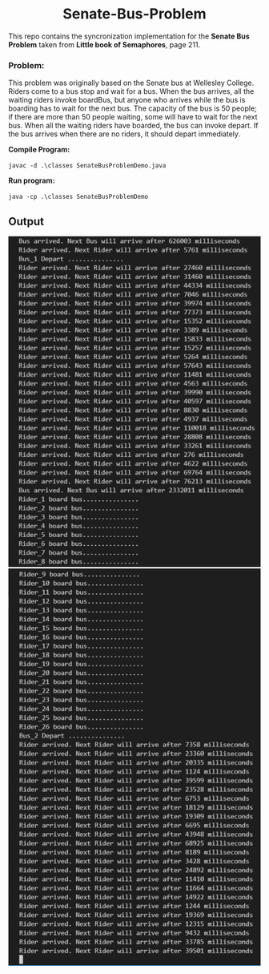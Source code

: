 <h1 align="center"> Senate-Bus-Problem </h1>


This repo contains the syncronization implementation for the **Senate Bus Problem** taken from **Little book of Semaphores**, page 211.

### Problem:

This problem was originally based on the Senate bus at Wellesley College. Riders come to a bus 
stop and wait for a bus. When the bus arrives, all the waiting riders invoke boardBus, but anyone who 
arrives while the bus is boarding has to wait for the next bus. The capacity of the bus is 50 people; if there 
are more than 50 people waiting, some will have to wait for the next bus. When all the waiting riders have 
boarded, the bus can invoke depart. If the bus arrives when there are no riders, it should depart 
immediately.

**Compile Program:**

`javac -d .\classes SenateBusProblemDemo.java`

**Run program:**

`java -cp .\classes SenateBusProblemDemo`

## Output

![image_1](./screenshots/image_1.png)
![image_2](./screenshots/image_2.png)
